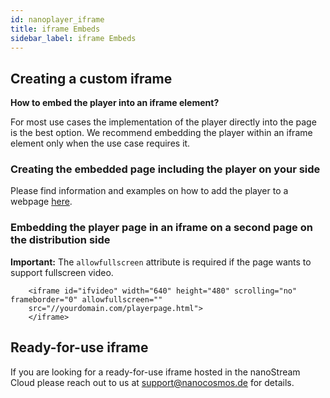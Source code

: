 ```yaml
---
id: nanoplayer_iframe
title: iframe Embeds 
sidebar_label: iframe Embeds
---
```


## Creating a custom iframe


**How to embed the player into an iframe element?**

For most use cases the implementation of the player directly into the page is the best option. We recommend embedding the player within an iframe element only when the use case requires it.

### Creating the embedded page including the player on your side

Please find information and examples on how to add the player to a webpage [here](https://docs.nanocosmos.de/docs/nanoplayer/nanoplayer_getting_started/).

### Embedding the player page in an iframe on a second page on the distribution side

**Important:** The `allowfullscreen` attribute is required if the page wants to support fullscreen video.

```
    <iframe id="ifvideo" width="640" height="480" scrolling="no" frameborder="0" allowfullscreen=""
    src="//yourdomain.com/playerpage.html">
    </iframe>
```


## Ready-for-use iframe

If you are looking for a ready-for-use iframe hosted in the nanoStream Cloud please reach out to us at [support@nanocosmos.de](mailto:support@nanocosmos.de) for details.